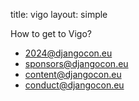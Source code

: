 title: vigo
layout: simple

How to get to Vigo?

* [2024@djangocon.eu](mailto:2024@djangocon.eu)
* [sponsors@djangocon.eu](mailto:sponsors@djangocon.eu)
* [content@djangocon.eu](mailto:content@djangocon.eu)
* [conduct@djangocon.eu](mailto:conduct@djangocon.eu)
